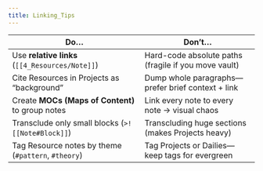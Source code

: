 ```yaml
---
title: Linking_Tips
---
```


|Do…|Don’t…|
|---|---|
|Use **relative links** (`[[4_Resources/Note]]`)|Hard-code absolute paths (fragile if you move vault)|
|Cite Resources in Projects as “background”|Dump whole paragraphs—prefer brief context + link|
|Create **MOCs (Maps of Content)** to group notes|Link every note to every note → visual chaos|
|Transclude only small blocks (`>! [[Note#Block]]`)|Transcluding huge sections (makes Projects heavy)|
|Tag Resource notes by theme (`#pattern`, `#theory`)|Tag Projects or Dailies—keep tags for evergreen|